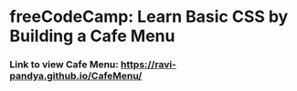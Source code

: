 # freeCodeCamp: Learn Basic CSS by Building a Cafe Menu

### Link to view Cafe Menu: https://ravi-pandya.github.io/CafeMenu/